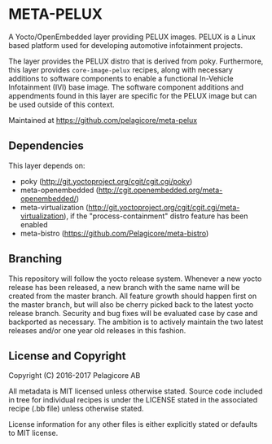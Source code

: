 META-PELUX
==========
A Yocto/OpenEmbedded layer providing PELUX images. PELUX is a Linux based platform used for developing automotive infotainment projects.

The layer provides the PELUX distro that is derived from poky. Furthermore, this layer provides `core-image-pelux` recipes, along with necessary additions to software components to enable a functional In-Vehicle Infotainment (IVI) base image. The software component additions and appendments found in this layer are specific for the PELUX image but can be used outside of this context. 

Maintained at https://github.com/pelagicore/meta-pelux

Dependencies
------------

This layer depends on:
* poky (http://git.yoctoproject.org/cgit/cgit.cgi/poky)
* meta-openembedded (http://cgit.openembedded.org/meta-openembedded/)
* meta-virtualization (http://git.yoctoproject.org/cgit/cgit.cgi/meta-virtualization), if the "process-containment" distro feature has been enabled
* meta-bistro (https://github.com/Pelagicore/meta-bistro)

Branching
---------
This repository will follow the yocto release system. Whenever a new yocto release has been released, a new branch with the same name will be created from the master branch. All feature growth should happen first on the master branch, but will also be cherry picked back to the latest yocto release branch. Security and bug fixes will be evaluated case by case and backported as necessary. The ambition is to actively maintain the two latest releases and/or one year old releases in this fashion.

License and Copyright
---------------------
Copyright (C) 2016-2017 Pelagicore AB

All metadata is MIT licensed unless otherwise stated. Source code included in tree for individual recipes is under the LICENSE stated in the associated recipe (.bb file) unless otherwise stated.

License information for any other files is either explicitly stated or defaults to MIT license.
